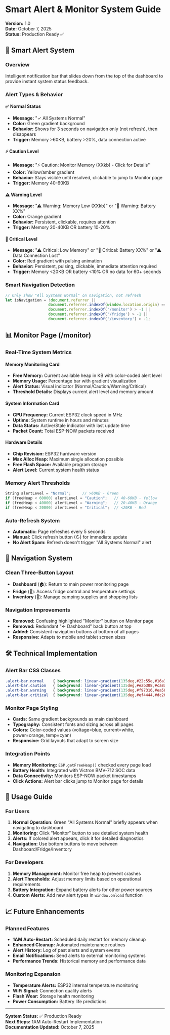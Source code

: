 # Smart Alert & Monitor System Guide
**Version:** 1.0  
**Date:** October 7, 2025  
**Status:** Production Ready ✅

## 🚨 Smart Alert System

### Overview
Intelligent notification bar that slides down from the top of the dashboard to provide instant system status feedback.

### Alert Types & Behavior

#### ✅ Normal Status
- **Message:** "✓ All Systems Normal"
- **Color:** Green gradient background
- **Behavior:** Shows for 3 seconds on navigation only (not refresh), then disappears
- **Trigger:** Memory >60KB, battery >20%, data connection active

#### ⚡ Caution Level  
- **Message:** "⚡ Caution: Monitor Memory (XXkb) - Click for Details"
- **Color:** Yellow/amber gradient
- **Behavior:** Stays visible until resolved, clickable to jump to Monitor page
- **Trigger:** Memory 40-60KB

#### ⚠️ Warning Level
- **Message:** "⚠ Warning: Memory Low (XXkb)" or "🔋 Warning: Battery XX%"
- **Color:** Orange gradient  
- **Behavior:** Persistent, clickable, requires attention
- **Trigger:** Memory 20-40KB OR battery 10-20%

#### 🔴 Critical Level
- **Message:** "⚠ Critical: Low Memory" or "🔋 Critical: Battery XX%" or "⚠ Data Connection Lost"
- **Color:** Red gradient with pulsing animation
- **Behavior:** Persistent, pulsing, clickable, immediate attention required
- **Trigger:** Memory <20KB OR battery <10% OR no data for 60+ seconds

### Smart Navigation Detection
```javascript
// Only show "All Systems Normal" on navigation, not refresh
let isNavigation = !document.referrer || 
                   document.referrer.indexOf(window.location.origin) == -1 ||
                   document.referrer.indexOf('/monitor') > -1 || 
                   document.referrer.indexOf('/fridge') > -1 || 
                   document.referrer.indexOf('/inventory') > -1;
```

## 📊 Monitor Page (/monitor)

### Real-Time System Metrics

#### Memory Monitoring Card
- **Free Memory:** Current available heap in KB with color-coded alert level
- **Memory Usage:** Percentage bar with gradient visualization  
- **Alert Status:** Visual indicator (Normal/Caution/Warning/Critical)
- **Threshold Details:** Displays current alert level and memory amount

#### System Information Card
- **CPU Frequency:** Current ESP32 clock speed in MHz
- **Uptime:** System runtime in hours and minutes
- **Data Status:** Active/Stale indicator with last update time
- **Packet Count:** Total ESP-NOW packets received

#### Hardware Details
- **Chip Revision:** ESP32 hardware version
- **Max Alloc Heap:** Maximum single allocation possible
- **Free Flash Space:** Available program storage
- **Alert Level:** Current system health status

### Memory Alert Thresholds
```cpp
String alertLevel = "Normal";     // >60KB - Green
if (freeHeap < 60000) alertLevel = "Caution";   // 40-60KB - Yellow  
if (freeHeap < 40000) alertLevel = "Warning";   // 20-40KB - Orange
if (freeHeap < 20000) alertLevel = "Critical";  // <20KB - Red
```

### Auto-Refresh System
- **Automatic:** Page refreshes every 5 seconds
- **Manual:** Click refresh button (↻) for immediate update
- **No Alert Spam:** Refresh doesn't trigger "All Systems Normal" alert

## 🎯 Navigation System

### Clean Three-Button Layout
- **Dashboard** (🏠): Return to main power monitoring page
- **Fridge** (🧊): Access fridge control and temperature settings  
- **Inventory** (🚚): Manage camping supplies and shopping lists

### Navigation Improvements
- **Removed:** Confusing highlighted "Monitor" button on Monitor page
- **Removed:** Redundant "← Dashboard" back button at top
- **Added:** Consistent navigation buttons at bottom of all pages
- **Responsive:** Adapts to mobile and tablet screen sizes

## 🛠️ Technical Implementation

### Alert Bar CSS Classes
```css
.alert-bar.normal    { background: linear-gradient(135deg,#22c55e,#16a34a); }
.alert-bar.caution   { background: linear-gradient(135deg,#eab308,#ca8a04); }
.alert-bar.warning   { background: linear-gradient(135deg,#f97316,#ea580c); }
.alert-bar.critical  { background: linear-gradient(135deg,#ef4444,#dc2626); }
```

### Monitor Page Styling
- **Cards:** Same gradient backgrounds as main dashboard
- **Typography:** Consistent fonts and sizing across all pages
- **Colors:** Color-coded values (voltage=blue, current=white, power=orange, temp=cyan)
- **Responsive:** Grid layouts that adapt to screen size

### Integration Points
- **Memory Monitoring:** `ESP.getFreeHeap()` checked every page load
- **Battery Health:** Integrated with Victron BMV-712 SOC data
- **Data Connectivity:** Monitors ESP-NOW packet timestamps
- **Click Actions:** Alert bar clicks jump to Monitor page for details

## 🚀 Usage Guide

### For Users
1. **Normal Operation:** Green "All Systems Normal" briefly appears when navigating to dashboard
2. **Monitoring:** Click "Monitor" button to see detailed system health
3. **Alerts:** If colored alert appears, click it for detailed diagnostics
4. **Navigation:** Use bottom buttons to move between Dashboard/Fridge/Inventory

### For Developers  
1. **Memory Management:** Monitor free heap to prevent crashes
2. **Alert Thresholds:** Adjust memory limits based on operational requirements
3. **Battery Integration:** Expand battery alerts for other power sources
4. **Custom Alerts:** Add new alert types in `window.onload` function

## 📈 Future Enhancements

### Planned Features
- **1AM Auto-Restart:** Scheduled daily restart for memory cleanup
- **Enhanced Cleanup:** Automated maintenance routines
- **Alert History:** Log of past alerts and system events
- **Email Notifications:** Send alerts to external monitoring systems
- **Performance Trends:** Historical memory and performance data

### Monitoring Expansion
- **Temperature Alerts:** ESP32 internal temperature monitoring
- **WiFi Signal:** Connection quality alerts
- **Flash Wear:** Storage health monitoring
- **Power Consumption:** Battery life predictions

---
**System Status:** ✅ Production Ready  
**Next Steps:** 1AM Auto-Restart Implementation  
**Documentation Updated:** October 7, 2025